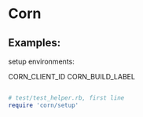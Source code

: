 # Corn

## Examples:

setup environments:

CORN_CLIENT_ID
CORN_BUILD_LABEL

```ruby

# test/test_helper.rb, first line
require 'corn/setup'

```
